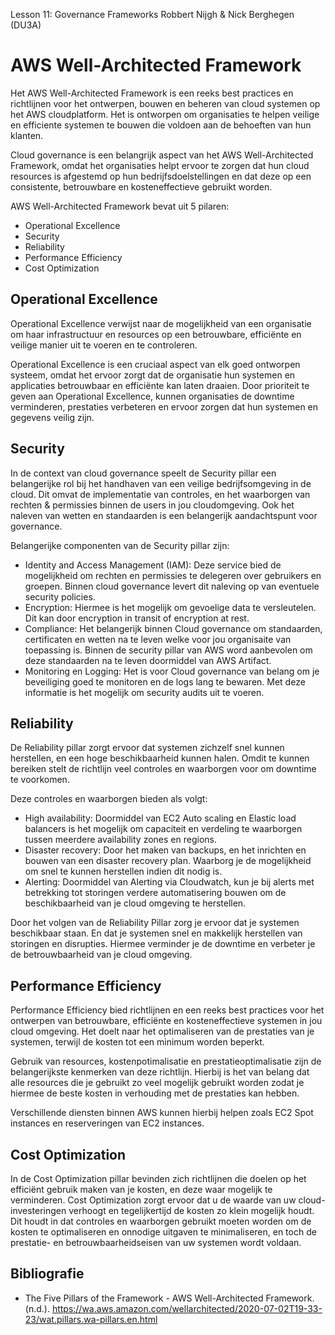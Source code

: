 Lesson 11: Governance Frameworks
Robbert Nijgh & Nick Berghegen (DU3A)


# AWS Well-Architected Framework
Het AWS Well-Architected Framework is een reeks best practices en richtlijnen voor het ontwerpen, bouwen en beheren van
cloud systemen op het AWS cloudplatform. Het is ontworpen om organisaties te helpen veilige en
efficiente systemen te bouwen die voldoen aan de behoeften van hun klanten.

Cloud governance is een belangrijk aspect van het AWS Well-Architected Framework, omdat het organisaties helpt ervoor te zorgen
dat hun cloud resources is afgestemd op hun bedrijfsdoelstellingen en dat deze op een consistente, betrouwbare en
kosteneffectieve gebruikt worden. 

AWS Well-Architected Framework bevat uit 5 pilaren:
- Operational Excellence 
- Security
- Reliability
- Performance Efficiency 
- Cost Optimization


## Operational Excellence
Operational Excellence verwijst naar de mogelijkheid van een organisatie om haar
infrastructuur en resources op een betrouwbare, efficiënte en veilige manier uit te voeren en te controleren.

Operational Excellence is een cruciaal aspect van elk goed ontworpen systeem, omdat het ervoor zorgt dat de organisatie hun
systemen en applicaties betrouwbaar en efficiënte kan laten draaien. Door prioriteit te geven aan Operational Excellence, kunnen
organisaties de downtime verminderen, prestaties verbeteren en ervoor zorgen dat hun systemen en gegevens veilig zijn.


## Security
In de context van cloud governance speelt de Security pillar een belangerijke rol bij het handhaven van een veilige
bedrijfsomgeving in de cloud. Dit omvat de implementatie van controles, en het waarborgen van rechten & permissies binnen de users in jou cloudomgeving. Ook het naleven van wetten en standaarden is een belangerijk aandachtspunt voor governance.

Belangerijke componenten van de Security pillar zijn:
- Identity and Access Management (IAM): Deze service bied de mogelijkheid om rechten en permissies te delegeren over gebruikers en groepen. Binnen cloud governance levert dit naleving op van eventuele security policies.
- Encryption: Hiermee is het mogelijk om gevoelige data te versleutelen. Dit kan door encryption in transit of encryption at rest. 
- Compliance: Het belangerijk binnen Cloud governance om standaarden, certificaten en wetten na te leven welke voor jou organisaite van toepassing is. Binnen de security pillar van AWS word aanbevolen om deze standaarden na te leven doormiddel van AWS Artifact.
- Monitoring en Logging: Het is voor Cloud governance van belang om je beveiliging goed te monitoren en de logs lang te bewaren. Met deze informatie is het mogelijk om security audits uit te voeren.


## Reliability
De Reliability pillar zorgt ervoor dat systemen zichzelf snel kunnen herstellen, en een hoge beschikbaarheid kunnen halen.
Omdit te kunnen bereiken stelt de richtlijn veel controles en waarborgen voor om downtime te voorkomen.

Deze controles en waarborgen bieden als volgt:
- High availability: Doormiddel van EC2 Auto scaling en Elastic load balancers is het mogelijk om capaciteit en verdeling te waarborgen tussen meerdere availability zones en regions. 
- Disaster recovery: Door het maken van backups, en het inrichten en bouwen van een disaster recovery plan. Waarborg je de 
mogelijkheid om snel te kunnen herstellen indien dit nodig is.
- Alerting: Doormiddel van Alerting via Cloudwatch, kun je bij alerts met betrekking tot storingen verdere automatisering bouwen om de beschikbaarheid van je cloud omgeving te herstellen.

Door het volgen van de Reliability Pillar zorg je ervoor dat je systemen beschikbaar staan. En dat je systemen snel en
makkelijk herstellen van storingen en disrupties. Hiermee verminder je de downtime en verbeter je de betrouwbaarheid van je
cloud omgeving.


## Performance Efficiency
Performance Efficiency bied richtlijnen en een reeks best practices voor het ontwerpen van betrouwbare, efficiënte en
kosteneffectieve systemen in jou cloud omgeving. Het doelt naar het optimaliseren van de prestaties van je systemen, terwijl de
kosten tot een minimum worden beperkt.

Gebruik van resources, kostenpotimalisatie en prestatieoptimalisatie zijn de belangerijkste kenmerken van deze richtlijn.
Hierbij is het van belang dat alle resources die je gebruikt zo veel mogelijk gebruikt worden zodat je hiermee de beste kosten in verhouding met de prestaties kan hebben.

Verschillende diensten binnen AWS kunnen hierbij helpen zoals EC2 Spot instances en reserveringen van EC2 instances.


## Cost Optimization
In de Cost Optimization pillar bevinden zich richtlijnen die doelen op het efficiënt gebruik maken van je kosten, en deze waar mogelijk te verminderen.
Cost Optimization zorgt ervoor dat u de waarde van uw cloud-investeringen verhoogt en tegelijkertijd de kosten zo klein mogelijk houdt.
Dit houdt in dat controles en waarborgen gebruikt moeten worden om de kosten te optimaliseren en onnodige uitgaven te minimaliseren, en toch de prestatie- en betrouwbaarheidseisen van uw systemen wordt voldaan.


## Bibliografie
- The Five Pillars of the Framework - AWS Well-Architected Framework. (n.d.). https://wa.aws.amazon.com/wellarchitected/2020-07-02T19-33-23/wat.pillars.wa-pillars.en.html


